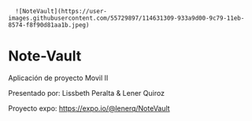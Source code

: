       ![NoteVault](https://user-images.githubusercontent.com/55729897/114631309-933a9d00-9c79-11eb-8574-f8f90d81aa1b.jpeg)
# Note-Vault
Aplicación de proyecto Movil II 

Presentado por: Lissbeth Peralta & Lener Quiroz

Proyecto expo: https://expo.io/@lenerq/NoteVault
